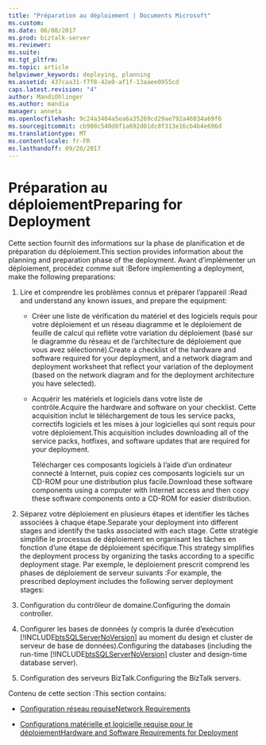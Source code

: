 ```yaml
---
title: "Préparation au déploiement | Documents Microsoft"
ms.custom: 
ms.date: 06/08/2017
ms.prod: biztalk-server
ms.reviewer: 
ms.suite: 
ms.tgt_pltfrm: 
ms.topic: article
helpviewer_keywords: deploying, planning
ms.assetid: 437caa31-f7f8-42e0-af1f-13aaee0955cd
caps.latest.revision: "4"
author: MandiOhlinger
ms.author: mandia
manager: anneta
ms.openlocfilehash: 9c24a3404a5ea6a35269cd29ae792a46034a69f6
ms.sourcegitcommit: cb908c540d8f1a692d01dc8f313e16cb4b4e696d
ms.translationtype: MT
ms.contentlocale: fr-FR
ms.lasthandoff: 09/20/2017
---
```

# <a name="preparing-for-deployment"></a><span data-ttu-id="6e755-102">Préparation au déploiement</span><span class="sxs-lookup"><span data-stu-id="6e755-102">Preparing for Deployment</span></span>
<span data-ttu-id="6e755-103">Cette section fournit des informations sur la phase de planification et de préparation du déploiement.</span><span class="sxs-lookup"><span data-stu-id="6e755-103">This section provides information about the planning and preparation phase of the deployment.</span></span> <span data-ttu-id="6e755-104">Avant d’implémenter un déploiement, procédez comme suit :</span><span class="sxs-lookup"><span data-stu-id="6e755-104">Before implementing a deployment, make the following preparations:</span></span>  
  
1.  <span data-ttu-id="6e755-105">Lire et comprendre les problèmes connus et préparer l’appareil :</span><span class="sxs-lookup"><span data-stu-id="6e755-105">Read and understand any known issues, and prepare the equipment:</span></span>  
  
    -   <span data-ttu-id="6e755-106">Créer une liste de vérification du matériel et des logiciels requis pour votre déploiement et un réseau diagramme et le déploiement de feuille de calcul qui reflète votre variation du déploiement (basé sur le diagramme du réseau et de l’architecture de déploiement que vous avez sélectionné).</span><span class="sxs-lookup"><span data-stu-id="6e755-106">Create a checklist of the hardware and software required for your deployment, and a network diagram and deployment worksheet that reflect your variation of the deployment (based on the network diagram and for the deployment architecture you have selected).</span></span>  
  
    -   <span data-ttu-id="6e755-107">Acquérir les matériels et logiciels dans votre liste de contrôle.</span><span class="sxs-lookup"><span data-stu-id="6e755-107">Acquire the hardware and software on your checklist.</span></span> <span data-ttu-id="6e755-108">Cette acquisition inclut le téléchargement de tous les service packs, correctifs logiciels et les mises à jour logicielles qui sont requis pour votre déploiement.</span><span class="sxs-lookup"><span data-stu-id="6e755-108">This acquisition includes downloading all of the service packs, hotfixes, and software updates that are required for your deployment.</span></span>  
  
         <span data-ttu-id="6e755-109">Télécharger ces composants logiciels à l’aide d’un ordinateur connecté à Internet, puis copiez ces composants logiciels sur un CD-ROM pour une distribution plus facile.</span><span class="sxs-lookup"><span data-stu-id="6e755-109">Download these software components using a computer with Internet access and then copy these software components onto a CD-ROM for easier distribution.</span></span>  
  
2.  <span data-ttu-id="6e755-110">Séparez votre déploiement en plusieurs étapes et identifier les tâches associées à chaque étape.</span><span class="sxs-lookup"><span data-stu-id="6e755-110">Separate your deployment into different stages and identify the tasks associated with each stage.</span></span> <span data-ttu-id="6e755-111">Cette stratégie simplifie le processus de déploiement en organisant les tâches en fonction d’une étape de déploiement spécifique.</span><span class="sxs-lookup"><span data-stu-id="6e755-111">This strategy simplifies the deployment process by organizing the tasks according to a specific deployment stage.</span></span> <span data-ttu-id="6e755-112">Par exemple, le déploiement prescrit comprend les phases de déploiement de serveur suivants :</span><span class="sxs-lookup"><span data-stu-id="6e755-112">For example, the prescribed deployment includes the following server deployment stages:</span></span>  
  
3.  <span data-ttu-id="6e755-113">Configuration du contrôleur de domaine.</span><span class="sxs-lookup"><span data-stu-id="6e755-113">Configuring the domain controller.</span></span>  
  
4.  <span data-ttu-id="6e755-114">Configurer les bases de données (y compris la durée d’exécution [!INCLUDE[btsSQLServerNoVersion](../../includes/btssqlservernoversion-md.md)] au moment du design et cluster de serveur de base de données).</span><span class="sxs-lookup"><span data-stu-id="6e755-114">Configuring the databases (including the run-time [!INCLUDE[btsSQLServerNoVersion](../../includes/btssqlservernoversion-md.md)] cluster and design-time database server).</span></span>  
  
5.  <span data-ttu-id="6e755-115">Configuration des serveurs BizTalk.</span><span class="sxs-lookup"><span data-stu-id="6e755-115">Configuring the BizTalk servers.</span></span>  
  
 <span data-ttu-id="6e755-116">Contenu de cette section :</span><span class="sxs-lookup"><span data-stu-id="6e755-116">This section contains:</span></span>  
  
-   [<span data-ttu-id="6e755-117">Configuration réseau requise</span><span class="sxs-lookup"><span data-stu-id="6e755-117">Network Requirements</span></span>](../../adapters-and-accelerators/accelerator-swift/network-requirements.md)  
  
-   [<span data-ttu-id="6e755-118">Configurations matérielle et logicielle requise pour le déploiement</span><span class="sxs-lookup"><span data-stu-id="6e755-118">Hardware and Software Requirements for Deployment</span></span>](../../adapters-and-accelerators/accelerator-swift/hardware-and-software-requirements-for-deployment.md)
